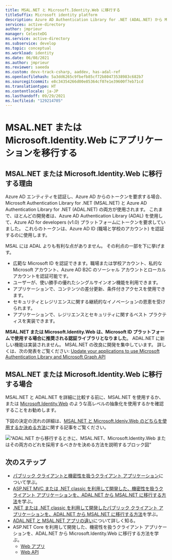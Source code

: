 ```yaml
---
title: MSAL.NET と Microsoft.Identity.Web に移行する
titleSuffix: Microsoft identity platform
description: Azure AD Authentication Library for .NET (ADAL.NET) から Microsoft Authentication Library for .NET (MSAL.NET) または Microsoft.Identity.Web に移行する理由と方法を説明します
services: active-directory
author: jmprieur
manager: CelesteDG
ms.service: active-directory
ms.subservice: develop
ms.topic: conceptual
ms.workload: identity
ms.date: 06/08/2021
ms.author: jmprieur
ms.reviewer: saeeda
ms.custom: devx-track-csharp, aaddev, has-adal-ref
ms.openlocfilehash: 5a3dd6265c9fbefb85cf72b80473538983c682b7
ms.sourcegitcommit: e8c34354266d00e85364cf07e1e39600f7eb71cd
ms.translationtype: HT
ms.contentlocale: ja-JP
ms.lasthandoff: 09/29/2021
ms.locfileid: "129214705"
---
```

# <a name="migrating-applications-to-msalnet-or-microsoftidentityweb"></a>MSAL.NET または Microsoft.Identity.Web にアプリケーションを移行する

## <a name="why-migrate-to-msalnet-or-microsoftidentityweb"></a>MSAL.NET または Microsoft.Identity.Web に移行する理由

Azure AD エンティティを認証し、Azure AD からのトークンを要求する場合、Microsoft Authentication Library for .NET (MSAL.NET) と Azure AD Authentication Library for .NET (ADAL.NET) の両方が使用されます。 これまで、ほとんどの開発者は、Azure AD Authentication Library (ADAL) を使用して、Azure AD for developers (v1.0) プラットフォームにトークンを要求していました。 これらのトークンは、Azure AD ID (職場と学校のアカウント) を認証するのに使用します。 

MSAL には ADAL よりも有利な点がありません。 その利点の一部を下に挙げます。

- 広範な Microsoft ID を認証できます。職場または学校アカウント、私的な Microsoft アカウント、Azure AD B2C のソーシャル アカウントとローカルアカウントを認証可能です。
- ユーザーが、使い勝手の優れたシングルサインオン機能を利用できます。
- アプリケーションで、コンテンツの差分更新、条件付きアクセスを使用できます。
- セキュリティとレジリエンスに関する継続的なイノベーションの恩恵を受けられます。
- アプリケーションで、レジリエンスとセキュリティに関するベスト プラクティスを実装できます。

**MSAL.NET または Microsoft.Identity.Web は、Microsoft ID プラットフォームで使用する場合に推奨される認証ライブラリとなりました**。 ADAL.NET に新しい機能は実装されません。 MSAL.NET の改良に開発を集中しています。 詳しくは、次の発表をご覧ください: [Update your applications to use Microsoft Authentication Library and Microsoft Graph API](https://techcommunity.microsoft.com/t5/azure-active-directory-identity/update-your-applications-to-use-microsoft-authentication-library/ba-p/1257363)

## <a name="should-you-migrate-to-msalnet-or-to-microsoftidentityweb"></a>MSAL.NET または Microsoft.Identity.Web に移行する場合

MSAL.NET と ADAL.NET を詳細に比較する前に、MSAL.NET を使用するか、または [Microsoft.Identity.Web](microsoft-identity-web.md) のような高レベルの抽象化を使用するかを確認することをお勧めします。

下図の決定の流れの詳細は、[MSAL.NET と Microsoft.Ideniy.Web のどちらを使用するか決める方法](https://github.com/AzureAD/microsoft-authentication-library-for-dotnet/wiki/MSAL.NET-or-Microsoft.Identity.Web)に関する記事をご覧ください。

![“ADAL.NET から移行するときに、MSAL.NET、Microsoft.Identity.Web またはその両方のどれを採用するべきかを決める方法を説明するブロック図”](media/msal-net-migration/decision-diagram.png)

<!-- 1P
## Examples of 1P Migrations

[See examples](https://identitydivision.visualstudio.com/DevEx/_wiki/wikis/DevEx.wiki/20413/1P-ADAL.NET-to-MSAL.NET-migration-examples) of other 1P teams who have already, or are currently, migrating from ADAL to one of the MSAL+ solutions above. See their code, and in some cases read about their migration story.
 -->
 
## <a name="next-steps"></a>次のステップ

- [パブリック クライアントと機密性を扱うクライアント アプリケーション](msal-client-applications.md)について学ぶ。
- [ASP.NET MVC または .NET classic を利用して開発した、機密性を扱うクライアント アプリケーションを、ADAL.NET から MSAL.NET に移行する方法](msal-net-migration-confidential-client.md)を学ぶ。
- [.NET または .NET classic を利用して開発したパブリック クライアント アプリケーションを、ADAL.NET から MSAL.NET に移行する方法](msal-net-migration-public-client.md)を学ぶ。
- [ADAL.NET と MSAL.NET アプリの違い](msal-net-differences-adal-net.md)について詳しく知る。
- ASP.NET Core を利用して開発した、機密性を扱うクライアント アプリケーションを、ADAL.NET から Microsoft.Identity.Web に移行する方法を学ぶ。
  -  [Web アプリ](https://github.com/AzureAD/microsoft-identity-web/wiki/web-apps#migrating-from-previous-versions--adding-authentication)
  -  [Web API](https://github.com/AzureAD/microsoft-identity-web/wiki/web-apis)
